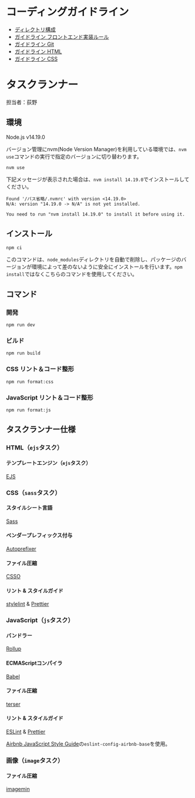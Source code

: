 # コーディングガイドライン

- <a href="guideline_directory.md">ディレクトリ構成</a>
- <a href="guideline_frontend.md">ガイドライン フロントエンド実装ルール</a>
- <a href="guideline_git.md">ガイドライン Git</a>
- <a href="guideline_html.md">ガイドライン HTML</a>
- <a href="guideline_css.md">ガイドライン CSS</a>

# タスクランナー

担当者：荻野

## 環境

Node.js v14.19.0

バージョン管理にnvm(Node Version Manager)を利用している環境では、`nvm use`コマンドの実行で指定のバージョンに切り替わります。

```
nvm use
```

下記メッセージが表示された場合は、`nvm install 14.19.0`でインストールしてください。

```
Found '/パス省略/.nvmrc' with version <14.19.0>
N/A: version "14.19.0 -> N/A" is not yet installed.

You need to run "nvm install 14.19.0" to install it before using it.
```

## インストール

```
npm ci
```

このコマンドは、`node_modules`ディレクトリを自動で削除し、パッケージのバージョンが環境によって差のないように安全にインストールを行います。`npm install`ではなくこちらのコマンドを使用してください。

## コマンド

### 開発

```
npm run dev
```

### ビルド

```
npm run build
```

### CSS リント＆コード整形

```
npm run format:css
```

### JavaScript リント＆コード整形

```
npm run format:js
```

## タスクランナー仕様

### HTML（`ejs`タスク）

#### テンプレートエンジン（`ejs`タスク）

[EJS](https://ejs.co/)

### CSS（`sass`タスク）

#### スタイルシート言語

[Sass](https://sass-lang.com/)

#### ベンダープレフィックス付与

[Autoprefixer](https://github.com/postcss/autoprefixer)

#### ファイル圧縮

[CSSO](https://github.com/css/csso)

#### リント & スタイルガイド

[stylelint](https://stylelint.io/) & [Prettier](https://prettier.io/)

### JavaScript（`js`タスク）

#### バンドラー

[Rollup](https://rollupjs.org/guide/en/)

#### ECMAScriptコンパイラ

[Babel](https://babeljs.io/)

#### ファイル圧縮

[terser](https://github.com/terser-js/terser)

#### リント & スタイルガイド

[ESLint](https://eslint.org/) & [Prettier](https://prettier.io/)

[Airbnb JavaScript Style Guide](https://github.com/airbnb/javascript)の`eslint-config-airbnb-base`を使用。

### 画像（`image`タスク）

#### ファイル圧縮

[imagemin](https://github.com/imagemin/imagemin)
